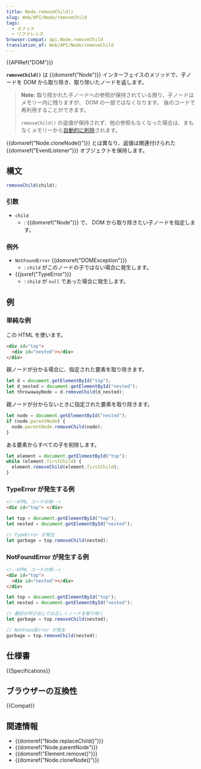 ```yaml
---
title: Node.removeChild()
slug: Web/API/Node/removeChild
tags:
  - メソッド
  - リファレンス
browser-compat: api.Node.removeChild
translation_of: Web/API/Node/removeChild
---
```

{{APIRef("DOM")}}

**`removeChild()`** は {{domxref("Node")}} インターフェイスのメソッドで、子ノードを DOM から取り除き、取り除いたノードを返します。

> **Note:** 取り除かれた子ノードへの参照が保持されている限り、子ノードはメモリー内に残りますが、 DOM の一部ではなくなります。
> 後のコードで再利用することができます。
>
> `removeChild()` の返値が保持されず、他の参照もなくなった場合は、まもなくメモリーから[自動的に削除](/en-US/docs/Web/JavaScript/Memory_Management)されます。

{{domxref("Node.cloneNode()")}} とは異なり、返値は関連付けられた {{domxref("EventListener")}} オブジェクトを保持します。

## 構文

```js
removeChild(child);
```

### 引数

- `child`
  - : {{domxref("Node")}} で、 DOM から取り除きたい子ノードを指定します。

### 例外

- `NotFoundError` {{domxref("DOMException")}}
  - : `child` がこのノードの子ではない場合に発生します。
- {{jsxref("TypeError")}}
  - : `child` が `null` であった場合に発生します。

## 例

### 単純な例

この HTML を使います。

```html
<div id="top">
  <div id="nested"></div>
</div>
```

親ノードが分かる場合に、指定された要素を取り除きます。

```js
let d = document.getElementById("top");
let d_nested = document.getElementById("nested");
let throwawayNode = d.removeChild(d_nested);
```

親ノードが分からないときに指定された要素を取り除きます。

```js
let node = document.getElementById("nested");
if (node.parentNode) {
  node.parentNode.removeChild(node);
}
```

ある要素からすべての子を削除します。

```js
let element = document.getElementById("top");
while (element.firstChild) {
  element.removeChild(element.firstChild);
}
```

### TypeError が発生する例

```html
<!--HTML コードの例-->
<div id="top"> </div>
```

```js
let top = document.getElementById("top");
let nested = document.getElementById("nested");

// TypeError が発生
let garbage = top.removeChild(nested);
```

### NotFoundError が発生する例

```html
<!--HTML コードの例-->
<div id="top">
  <div id="nested"></div>
</div>
```

```js
let top = document.getElementById("top");
let nested = document.getElementById("nested");

// 最初の呼び出しでは正しくノードを取り除く
let garbage = top.removeChild(nested);

// NotFoundError が発生
garbage = top.removeChild(nested);
```

## 仕様書

{{Specifications}}

## ブラウザーの互換性

{{Compat}}

## 関連情報

- {{domxref("Node.replaceChild()")}}
- {{domxref("Node.parentNode")}}
- {{domxref("Element.remove()")}}
- {{domxref("Node.cloneNode()")}}
